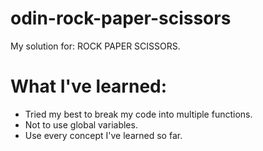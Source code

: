 # odin-rock-paper-scissors
My solution for: ROCK PAPER SCISSORS.<br>

# What I've learned:
* Tried my best to break my code into multiple functions.<br>
* Not to use global variables.<br>
* Use every concept I've learned so far.<br>
